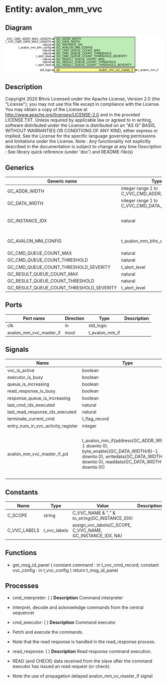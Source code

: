 # Entity: avalon_mm_vvc

## Diagram

![Diagram](avalon_mm_vvc.svg "Diagram")
## Description

Copyright 2020 Bitvis
Licensed under the Apache License, Version 2.0 (the "License"); you may not use this file except in compliance with the License.
You may obtain a copy of the License at http://www.apache.org/licenses/LICENSE-2.0 and in the provided LICENSE.TXT.
Unless required by applicable law or agreed to in writing, software distributed under the License is distributed on
an "AS IS" BASIS, WITHOUT WARRANTIES OR CONDITIONS OF ANY KIND, either express or implied.
See the License for the specific language governing permissions and limitations under the License.
Note : Any functionality not explicitly described in the documentation is subject to change at any time
Description   : See library quick reference (under 'doc') and README-file(s)
## Generics

| Generic name                             | Type                                         | Value                          | Description                                     |
| ---------------------------------------- | -------------------------------------------- | ------------------------------ | ----------------------------------------------- |
| GC_ADDR_WIDTH                            | integer range 1 to C_VVC_CMD_ADDR_MAX_LENGTH | 8                              | Avalon MM address bus                           |
| GC_DATA_WIDTH                            | integer range 1 to C_VVC_CMD_DATA_MAX_LENGTH | 32                             | Avalon MM data bus                              |
| GC_INSTANCE_IDX                          | natural                                      | 1                              | Instance index for this AVALON_MM_VVCT instance |
| GC_AVALON_MM_CONFIG                      | t_avalon_mm_bfm_config                       | C_AVALON_MM_BFM_CONFIG_DEFAULT | Behavior specification for BFM                  |
| GC_CMD_QUEUE_COUNT_MAX                   | natural                                      | 1000                           |                                                 |
| GC_CMD_QUEUE_COUNT_THRESHOLD             | natural                                      | 950                            |                                                 |
| GC_CMD_QUEUE_COUNT_THRESHOLD_SEVERITY    | t_alert_level                                | WARNING                        |                                                 |
| GC_RESULT_QUEUE_COUNT_MAX                | natural                                      | 1000                           |                                                 |
| GC_RESULT_QUEUE_COUNT_THRESHOLD          | natural                                      | 950                            |                                                 |
| GC_RESULT_QUEUE_COUNT_THRESHOLD_SEVERITY | t_alert_level                                | WARNING                        |                                                 |
## Ports

| Port name               | Direction | Type           | Description |
| ----------------------- | --------- | -------------- | ----------- |
| clk                     | in        | std_logic      |             |
| avalon_mm_vvc_master_if | inout     | t_avalon_mm_if |             |
## Signals

| Name                               | Type                                                                                                                                                                                                                                                                                                                                    | Description                                                                                              |
| ---------------------------------- | --------------------------------------------------------------------------------------------------------------------------------------------------------------------------------------------------------------------------------------------------------------------------------------------------------------------------------------- | -------------------------------------------------------------------------------------------------------- |
| vvc_is_active                      | boolean                                                                                                                                                                                                                                                                                                                                 |                                                                                                          |
| executor_is_busy                   | boolean                                                                                                                                                                                                                                                                                                                                 |                                                                                                          |
| queue_is_increasing                | boolean                                                                                                                                                                                                                                                                                                                                 |                                                                                                          |
| read_response_is_busy              | boolean                                                                                                                                                                                                                                                                                                                                 |                                                                                                          |
| response_queue_is_increasing       | boolean                                                                                                                                                                                                                                                                                                                                 |                                                                                                          |
| last_cmd_idx_executed              | natural                                                                                                                                                                                                                                                                                                                                 |                                                                                                          |
| last_read_response_idx_executed    | natural                                                                                                                                                                                                                                                                                                                                 |                                                                                                          |
| terminate_current_cmd              | t_flag_record                                                                                                                                                                                                                                                                                                                           |                                                                                                          |
| entry_num_in_vvc_activity_register | integer                                                                                                                                                                                                                                                                                                                                 | VVC Activity                                                                                             |
| avalon_mm_vvc_master_if_pd         | t_avalon_mm_if(address(GC_ADDR_WIDTH-1 downto 0),                                                       byte_enable((GC_DATA_WIDTH/8)-1 downto 0),                                                       writedata(GC_DATA_WIDTH-1 downto 0),                                                       readdata(GC_DATA_WIDTH-1 downto 0)) | Propagation delayed interface signal used when reading data from the slave in the read_response process. |
## Constants

| Name         | Type         | Value                                                        | Description |
| ------------ | ------------ | ------------------------------------------------------------ | ----------- |
| C_SCOPE      | string       |  C_VVC_NAME & "," & to_string(GC_INSTANCE_IDX)               |             |
| C_VVC_LABELS | t_vvc_labels |  assign_vvc_labels(C_SCOPE, C_VVC_NAME, GC_INSTANCE_IDX, NA) |             |
## Functions
- get_msg_id_panel <font id="function_arguments">( constant command    : in t_vvc_cmd_record; constant vvc_config : in t_vvc_config ) </font> <font id="function_return">return t_msg_id_panel </font>
## Processes
- cmd_interpreter: (  )
**Description**
Command interpreter
- Interpret, decode and acknowledge commands from the central sequencer

- cmd_executor: (  )
**Description**
Command executor
- Fetch and execute the commands.
- Note that the read response is handled in the read_response process.

- read_response: (  )
**Description**
Read response command execution.
- READ (and CHECK) data received from the slave after the command executor has issued an
  read request (or check).
- Note the use of propagation delayed avalon_mm_vv_master_if signal

